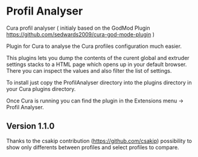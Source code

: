 # Profil Analyser
Cura profil analyser ( initialy based on the GodMod Plugin https://github.com/sedwards2009/cura-god-mode-plugin )

Plugin for Cura to analyse the Cura profiles configuration much easier.

This plugins lets you dump the contents of the curent global and extruder settings stacks to a HTML page which opens up in your default browser. There you can inspect the values and also filter the list of settings.

To install just copy the ProfilAnalyser directory into the plugins directory in your Cura plugins directory.

Once Cura is running you can find the plugin in the Extensions menu -> Profil Analyser.

Version 1.1.0
--
Thanks to the csakip contribution (https://github.com/csakip) possibility to show only differents between profiles and select profiles to compare.